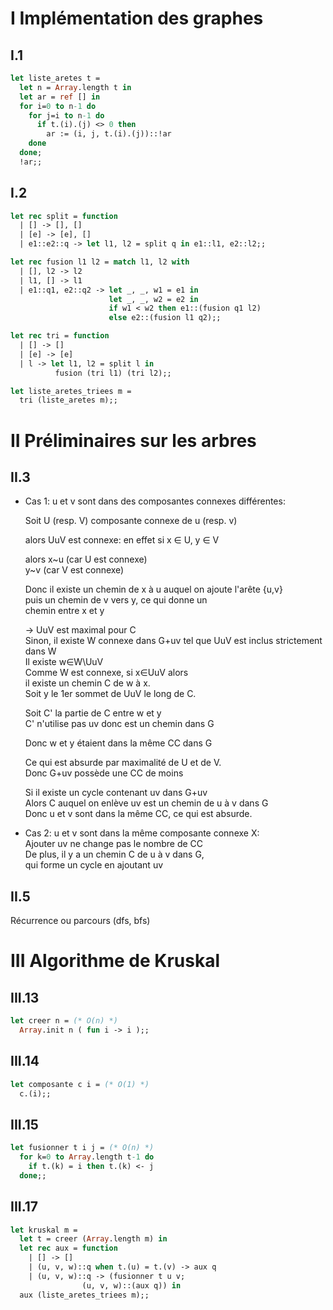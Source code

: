 # I Implémentation des graphes
## I.1
```ocaml
let liste_aretes t =
  let n = Array.length t in
  let ar = ref [] in
  for i=0 to n-1 do
    for j=i to n-1 do
      if t.(i).(j) <> 0 then
        ar := (i, j, t.(i).(j))::!ar
    done
  done;
  !ar;;

```

## I.2
```ocaml
let rec split = function
  | [] -> [], []
  | [e] -> [e], []
  | e1::e2::q -> let l1, l2 = split q in e1::l1, e2::l2;;

let rec fusion l1 l2 = match l1, l2 with
  | [], l2 -> l2
  | l1, [] -> l1
  | e1::q1, e2::q2 -> let _, _, w1 = e1 in
                      let _, _, w2 = e2 in
                      if w1 < w2 then e1::(fusion q1 l2)
                      else e2::(fusion l1 q2);;

let rec tri = function
  | [] -> []
  | [e] -> [e]
  | l -> let l1, l2 = split l in
          fusion (tri l1) (tri l2);;

let liste_aretes_triees m =
  tri (liste_aretes m);;

```

# II Préliminaires sur les arbres

## II.3

   - Cas 1: u et v sont dans des composantes connexes différentes:  

     Soit U (resp. V) composante connexe de u (resp. v)  

     alors UuV est connexe: en effet si x ∈ U, y ∈ V  

     alors  x~u (car U est connexe)  
            y~v (car V est connexe)  

     Donc il existe un chemin de x à u auquel on ajoute l'arête {u,v}  
     puis un chemin de v vers y, ce qui donne un  
     chemin entre x et y  

     -> UuV est maximal pour C  
     Sinon, il existe W connexe dans G+uv tel que UuV est inclus strictement dans W  
     Il existe w∈W\UuV  
     Comme W est connexe, si x∈UuV alors  
     il existe un chemin C de w à x.  
     Soit y le 1er sommet de UuV le long de C.  

     Soit C' la partie de C entre w et y  
     C' n'utilise pas uv donc est un chemin dans G  

     Donc w et y étaient dans la même CC dans G  

     Ce qui est absurde par maximalité de U et de V.  
     Donc G+uv possède une CC de moins  


     Si il existe un cycle contenant uv dans G+uv  
     Alors C auquel on enlève uv est un chemin de u à v dans G  
     Donc u et v sont dans la même CC, ce qui est absurde.  

   - Cas 2: u et v sont dans la même composante connexe X:  
     Ajouter uv ne change pas le nombre de CC  
     De plus, il y a un chemin C de u à v dans G,  
     qui forme un cycle en ajoutant uv  
   

## II.5
Récurrence ou parcours (dfs, bfs)  

# III Algorithme de Kruskal
## III.13
```ocaml
let creer n = (* O(n) *)
  Array.init n ( fun i -> i );;

```

## III.14
```ocaml
let composante c i = (* O(1) *)
  c.(i);;

```

## III.15
```ocaml
let fusionner t i j = (* O(n) *)
  for k=0 to Array.length t-1 do
    if t.(k) = i then t.(k) <- j
  done;;

```

## III.17
```ocaml
let kruskal m =
  let t = creer (Array.length m) in
  let rec aux = function
    | [] -> []
    | (u, v, w)::q when t.(u) = t.(v) -> aux q
    | (u, v, w)::q -> (fusionner t u v;
                (u, v, w)::(aux q)) in
  aux (liste_aretes_triees m);;

```
